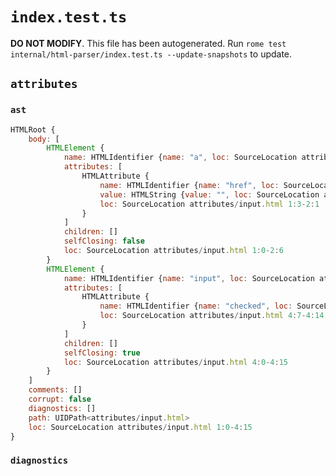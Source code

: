 # `index.test.ts`

**DO NOT MODIFY**. This file has been autogenerated. Run `rome test internal/html-parser/index.test.ts --update-snapshots` to update.

## `attributes`

### `ast`

```javascript
HTMLRoot {
	body: [
		HTMLElement {
			name: HTMLIdentifier {name: "a", loc: SourceLocation attributes/input.html 1:1-1:2}
			attributes: [
				HTMLAttribute {
					name: HTMLIdentifier {name: "href", loc: SourceLocation attributes/input.html 1:3-1:7}
					value: HTMLString {value: "", loc: SourceLocation attributes/input.html 1:8-2:1}
					loc: SourceLocation attributes/input.html 1:3-2:1
				}
			]
			children: []
			selfClosing: false
			loc: SourceLocation attributes/input.html 1:0-2:6
		}
		HTMLElement {
			name: HTMLIdentifier {name: "input", loc: SourceLocation attributes/input.html 4:1-4:6}
			attributes: [
				HTMLAttribute {
					name: HTMLIdentifier {name: "checked", loc: SourceLocation attributes/input.html 4:7-4:14}
					loc: SourceLocation attributes/input.html 4:7-4:14
				}
			]
			children: []
			selfClosing: true
			loc: SourceLocation attributes/input.html 4:0-4:15
		}
	]
	comments: []
	corrupt: false
	diagnostics: []
	path: UIDPath<attributes/input.html>
	loc: SourceLocation attributes/input.html 1:0-4:15
}
```

### `diagnostics`

```

```
